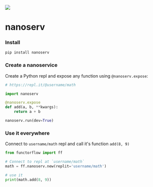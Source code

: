 ![](https://res.cloudinary.com/functorflow/image/upload/c_scale,w_1286/v1567428670/cover_aybzhh.png)

# nanoserv


### Install 

```bash
pip install nanoserv
```

### Create a nanoservice

Create a Python repl and expose any function using `@nanoserv.expose`:

```python
# https://repl.it/@username/math

import nanoserv

@nanoserv.expose
def add(a, b, **kwargs):
    return a + b

nanoserv.run(dev=True)
```

### Use it everywhere

Connect to `username/math` repl and call it's function `add(8, 9)`

```python
from functorflow import ff

# Connect to repl at `username/math` 
math = ff.nanoserv.new(replit='username/math')

# use it
print(math.add(8, 9))
```

